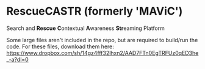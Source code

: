 # RescueCASTR (formerly 'MAViC')
Search and **Rescue** **C**ontextual **A**wareness **Str**eaming Platform
 
Some large files aren't included in the repo, but are required to build/run the code. For these files, download them here: https://www.dropbox.com/sh/14gz4fff32lhxn2/AAD7FTn0EgTRFUz0qED3he_-a?dl=0
